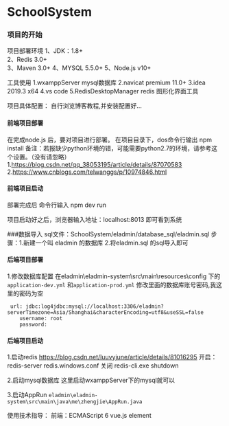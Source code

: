 # SchoolSystem

### 项目的开始
项目部署环境
1、JDK：1.8+  
2、Redis 3.0+  
3、Maven 3.0+
4、MYSQL 5.5.0+
5、Node.js v10+

工具使用
1.wxamppServer   mysql数据库
2.navicat premium 11.0+
3.idea 2019.3 x64
4.vs code 
5.RedisDesktopManager  redis 图形化界面工具

项目具体配置：
自行浏览博客教程,并安装配置好...

#### 前端项目部署
在完成node.js 后，要对项目进行部署。
在项目目录下，dos命令行输出 npm install
备注：若报缺少python环境的错，可能需要python2.7的环境，请参考这个设置。（没有请忽略）
1.https://blog.csdn.net/qq_38053195/article/details/87070583
2.https://www.cnblogs.com/telwanggs/p/10974846.html

#### 前端项目启动
部署完成后  命令行输入  npm dev run  

项目启动好之后，浏览器输入地址：localhost:8013 即可看到系统

###数据导入
sql文件：SchoolSystem/eladmin/database_sql/eladmin.sql
步骤：1.新建一个叫 eladmin 的数据库
2.将eladmin.sql 的sql导入即可

#### 后端项目部署
1.修改数据库配置
在eladmin\eladmin-system\src\main\resources\config  下的
`application-dev.yml` 和`application-prod.yml`
修改里面的数据库账号密码,我这里的密码为空
```
 url: jdbc:log4jdbc:mysql://localhost:3306/eladmin?serverTimezone=Asia/Shanghai&characterEncoding=utf8&useSSL=false
 	username: root
    password:
```

#### 后端项目启动
1.启动redis    https://blog.csdn.net/luuvyjune/article/details/81016295
 开启：redis-server redis.windows.conf
 关闭 redis-cli.exe shutdown

2.启动mysql数据库 
这里启动wxamppServer下的mysql就可以

3.启动AppRun
`eladmin\eladmin-system\src\main\java\me\zhengjie\AppRun.java`


使用技术指导：
前端：ECMAScript 6
vue.js
element 